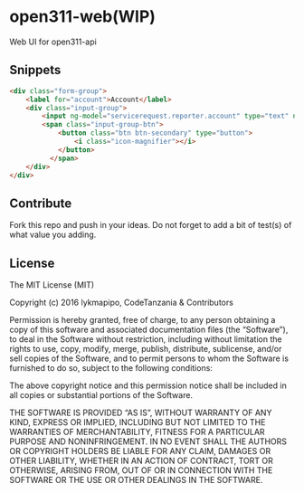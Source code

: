# open311-web(WIP)

Web UI for open311-api

## Snippets

```html
<div class="form-group">
    <label for="account">Account</label>
    <div class="input-group">
        <input ng-model="servicerequest.reporter.account" type="text" name="account" id="account" class="form-control" />
        <span class="input-group-btn">
            <button class="btn btn-secondary" type="button">
                <i class="icon-magnifier"></i>
            </button>
          </span>
    </div>
</div>
```

## Contribute

Fork this repo and push in your ideas.
Do not forget to add a bit of test(s) of what value you adding.

## License

The MIT License (MIT)

Copyright (c) 2016 lykmapipo, CodeTanzania & Contributors

Permission is hereby granted, free of charge, to any person obtaining a copy of this software and associated documentation files (the “Software”), to deal in the Software without restriction, including without limitation the rights to use, copy, modify, merge, publish, distribute, sublicense, and/or sell copies of the Software, and to permit persons to whom the Software is furnished to do so, subject to the following conditions:

The above copyright notice and this permission notice shall be included in all copies or substantial portions of the Software.

THE SOFTWARE IS PROVIDED “AS IS”, WITHOUT WARRANTY OF ANY KIND, EXPRESS OR IMPLIED, INCLUDING BUT NOT LIMITED TO THE WARRANTIES OF MERCHANTABILITY, FITNESS FOR A PARTICULAR PURPOSE AND NONINFRINGEMENT. IN NO EVENT SHALL THE AUTHORS OR COPYRIGHT HOLDERS BE LIABLE FOR ANY CLAIM, DAMAGES OR OTHER LIABILITY, WHETHER IN AN ACTION OF CONTRACT, TORT OR OTHERWISE, ARISING FROM, OUT OF OR IN CONNECTION WITH THE SOFTWARE OR THE USE OR OTHER DEALINGS IN THE SOFTWARE.